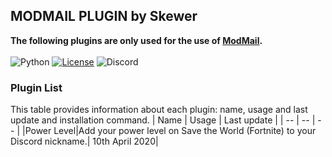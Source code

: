 ## **MODMAIL PLUGIN by Skewer**
**The following plugins are only used for the use of [ModMail](https://github.com/kyb3r/modmail).**
<br><br>![Python](https://img.shields.io/badge/python-v3.7-12a4ff?style=for-the-badge&logo=python&logoColor=12a4ff)
[![License](https://img.shields.io/github/license/sskewer/modmail?style=for-the-badge)](http://doge.mit-license.org)
![Discord](https://img.shields.io/badge/discord-Simo#2471-adbfc9?style=for-the-badge&logo=discord)

### Plugin List
This table provides information about each plugin: name, usage and last update and installation command.
|    Name   |   Usage   |  Last update |
|     --    |     --    |       --     |
|Power Level|Add your power level on Save the World (Fortnite) to your Discord nickname.| 10th April 2020|
